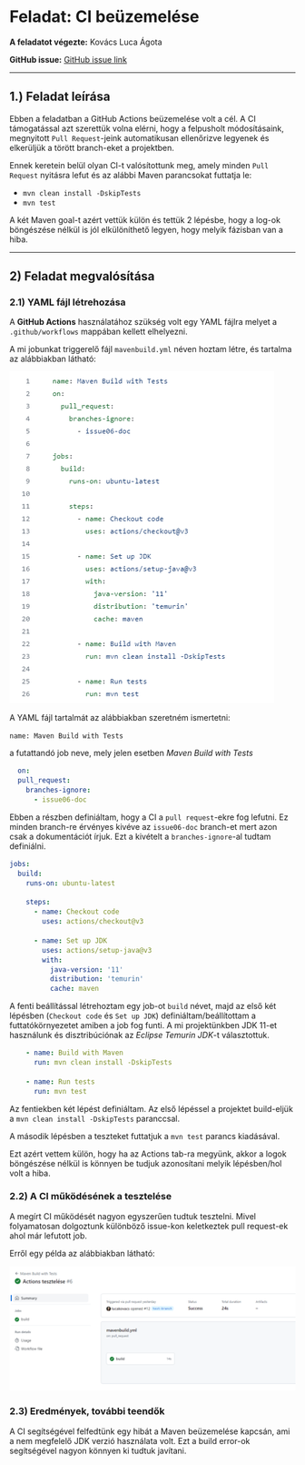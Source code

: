 # Feladat: CI beüzemelése           

**A feladatot végezte:** Kovács Luca Ágota  

**GitHub issue:** [GitHub issue link](https://github.com/BME-MIT-IET/iet-hf-2023-csapat1000/issues/2)  


---

## 1.) Feladat leírása
Ebben a feladatban a GitHub Actions beüzemelése volt a cél. A CI támogatással azt szerettük volna elérni, hogy a 
felpusholt módosításaink, megnyitott ```Pull Request```-jeink automatikusan ellenőrizve legyenek és elkerüljük a 
törött branch-eket a projektben.

Ennek keretein belül olyan CI-t valósítottunk meg, amely minden ```Pull Request``` nyitásra lefut és az alábbi 
Maven parancsokat futtatja le:
- ```mvn clean install -DskipTests``` 
- ```mvn test``` 

A két Maven goal-t azért vettük külön és tettük 2 lépésbe, hogy a log-ok böngészése nélkül is jól elkülöníthető legyen,
hogy melyik fázisban van a hiba.

---

## 2) Feladat megvalósítása

### 2.1) YAML fájl létrehozása

A **GitHub Actions** használatához szükség volt egy YAML fájlra melyet a ```.github/workflows``` mappában kellett
elhelyezni. 

A mi jobunkat triggerelő fájl ```mavenbuild.yml``` néven hoztam létre, és tartalma az alábbiakban látható:

![ci content](./pics/ci01.png)
  
A YAML fájl tartalmát az alábbiakban szeretném ismertetni:

```name: Maven Build with Tests``` 

a futattandó job neve, mely jelen esetben *Maven Build with Tests* 

```yaml
  on:
  pull_request:
    branches-ignore:
      - issue06-doc 
  ```

Ebben a részben definiáltam, hogy a CI a ```pull request```-ekre fog lefutni. Ez minden branch-re érvényes kivéve az
```issue06-doc``` branch-et mert azon csak a dokumentációt írjuk. Ezt a kivételt a ```branches-ignore```-al tudtam
definiálni.

```yaml
jobs:
  build:
    runs-on: ubuntu-latest

    steps:
      - name: Checkout code
        uses: actions/checkout@v3

      - name: Set up JDK
        uses: actions/setup-java@v3
        with:
          java-version: '11'
          distribution: 'temurin'
          cache: maven
```

A fenti beállítással létrehoztam egy job-ot ```build``` névet, majd az első két lépésben (```Checkout code``` és
```Set up JDK```) definiáltam/beállítottam a futtatókörnyezetet amiben a job fog funti. A mi projektünkben JDK 11-et
használunk és disztribúciónak az *Eclipse Temurin JDK*-t választottuk.

```yaml
    - name: Build with Maven
      run: mvn clean install -DskipTests

    - name: Run tests
      run: mvn test
```

Az fentiekben két lépést definiáltam. Az első lépéssel a projektet build-eljük a ```mvn clean install -DskipTests``` 
paranccsal. 

A második lépésben a teszteket futtatjuk a ```mvn test``` parancs kiadásával.

Ezt azért vettem külön, hogy ha az Actions tab-ra megyünk, akkor a logok böngészése nélkül is könnyen be
tudjuk azonosítani melyik lépésben/hol volt a hiba. 

### 2.2) A CI működésének a tesztelése

A megírt CI működését nagyon egyszerűen tudtuk tesztelni. Mivel folyamatosan dolgoztunk különböző issue-kon keletkeztek
pull request-ek ahol már lefutott job.

Erről egy példa az alábbiakban látható: 

![ci example](./pics/ci02.png)


### 2.3) Eredmények, további teendők

A CI segítségével felfedtünk egy hibát a Maven beüzemelése kapcsán, ami a nem megfelelő JDK verzió használata volt.
Ezt a build error-ok segítségével nagyon könnyen ki tudtuk javítani.